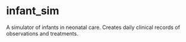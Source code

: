 # infant_sim
A simulator of infants in neonatal care. Creates daily clinical records of observations and treatments.
